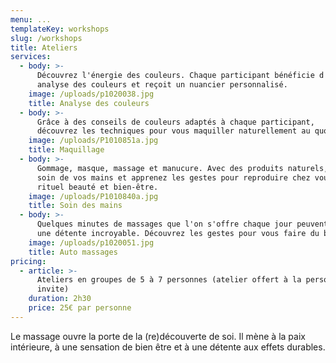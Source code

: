 ```yaml
---
menu: ...
templateKey: workshops
slug: /workshops
title: Ateliers
services:
  - body: >-
      Découvrez l'énergie des couleurs. Chaque participant bénéficie d'une
      analyse des couleurs et reçoit un nuancier personnalisé.
    image: /uploads/p1020038.jpg
    title: Analyse des couleurs
  - body: >-
      Grâce à des conseils de couleurs adaptés à chaque participant,
      découvrez les techniques pour vous maquiller naturellement au quotidien.
    image: /uploads/P1010851a.jpg
    title: Maquillage
  - body: >-
      Gommage, masque, massage et manucure. Avec des produits naturels, prenez
      soin de vos mains et apprenez les gestes pour reproduire chez vous ce
      rituel beauté et bien-être.
    image: /uploads/P1010840a.jpg
    title: Soin des mains
  - body: >-
      Quelques minutes de massages que l'on s'offre chaque jour peuvent procurer
      une détente incroyable. Découvrez les gestes pour vous faire du bien.
    image: /uploads/p1020051.jpg
    title: Auto massages
pricing:
  - article: >-
      Ateliers en groupes de 5 à 7 personnes (atelier offert à la personne qui
      invite)
    duration: 2h30
    price: 25€ par personne
---
```

Le massage ouvre la porte de la (re)découverte de soi. Il mène à la paix intérieure, à une sensation de bien être et à une détente aux effets durables.